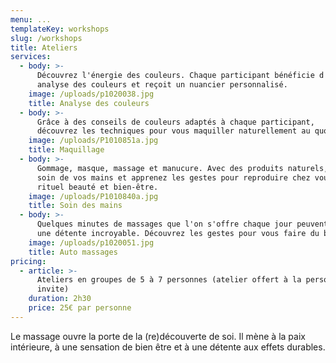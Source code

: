 ```yaml
---
menu: ...
templateKey: workshops
slug: /workshops
title: Ateliers
services:
  - body: >-
      Découvrez l'énergie des couleurs. Chaque participant bénéficie d'une
      analyse des couleurs et reçoit un nuancier personnalisé.
    image: /uploads/p1020038.jpg
    title: Analyse des couleurs
  - body: >-
      Grâce à des conseils de couleurs adaptés à chaque participant,
      découvrez les techniques pour vous maquiller naturellement au quotidien.
    image: /uploads/P1010851a.jpg
    title: Maquillage
  - body: >-
      Gommage, masque, massage et manucure. Avec des produits naturels, prenez
      soin de vos mains et apprenez les gestes pour reproduire chez vous ce
      rituel beauté et bien-être.
    image: /uploads/P1010840a.jpg
    title: Soin des mains
  - body: >-
      Quelques minutes de massages que l'on s'offre chaque jour peuvent procurer
      une détente incroyable. Découvrez les gestes pour vous faire du bien.
    image: /uploads/p1020051.jpg
    title: Auto massages
pricing:
  - article: >-
      Ateliers en groupes de 5 à 7 personnes (atelier offert à la personne qui
      invite)
    duration: 2h30
    price: 25€ par personne
---
```

Le massage ouvre la porte de la (re)découverte de soi. Il mène à la paix intérieure, à une sensation de bien être et à une détente aux effets durables.